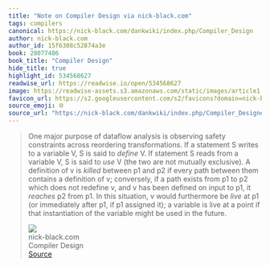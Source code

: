 ```yaml
---
title: "Note on Compiler Design via nick-black.com"
tags: compilers
canonical: https://nick-black.com/dankwiki/index.php/Compiler_Design
author: nick-black.com
author_id: 15f6308c52874a3e
book: 28077486
book_title: "Compiler Design"
hide_title: true
highlight_id: 534568627
readwise_url: https://readwise.io/open/534568627
image: https://readwise-assets.s3.amazonaws.com/static/images/article1.be68295a7e40.png
favicon_url: https://s2.googleusercontent.com/s2/favicons?domain=nick-black.com
source_emoji: 🌐
source_url: "https://nick-black.com/dankwiki/index.php/Compiler_Design#:~:text=One%20major%20purpose,in%20the%20future."
---
```


> One major purpose of dataflow analysis is observing safety constraints across reordering transformations. If a statement S writes to a variable V, S is said to *define* V. If statement S reads from a variable V, S is said to *use* V (the two are not mutually exclusive). A definition of v is *killed* between p1 and p2 if every path between them contains a definition of v; conversely, if a path exists from p1 to p2 which does not redefine v, and v has been defined on input to p1, it *reaches* p2 from p1. In this situation, v would furthermore be *live* at p1 (or immediately after p1, if p1 assigned it); a variable is live at a point if that instantiation of the variable might be used in the future.
> <div class="quoteback-footer"><div class="quoteback-avatar"><img class="mini-favicon" src="https://s2.googleusercontent.com/s2/favicons?domain=nick-black.com"></div><div class="quoteback-metadata"><div class="metadata-inner"><span style="display:none">FROM:</span><div aria-label="nick-black.com" class="quoteback-author"> nick-black.com</div><div aria-label="Compiler Design" class="quoteback-title"> Compiler Design</div></div></div><div class="quoteback-backlink"><a target="_blank" aria-label="go to the full text of this quotation" rel="noopener" href="https://nick-black.com/dankwiki/index.php/Compiler_Design#:~:text=One%20major%20purpose,in%20the%20future." class="quoteback-arrow"> Source</a></div></div>